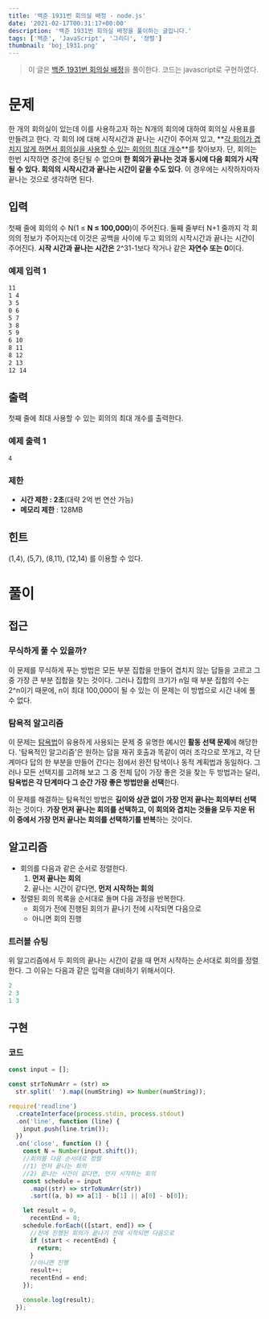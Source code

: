 ```yaml
---
title: '백준 1931번 회의실 배정 - node.js'
date: '2021-02-17T00:31:17+00:00'
description: '백준 1931번 회의실 배정을 풀이하는 글입니다.'
tags: ['백준', 'JavaScript', '그리디', '정렬']
thumbnail: 'boj_1931.png'
---
```


> 이 글은 [백준 1931번 회의실 배정](https://www.acmicpc.net/problem/1931)을 풀이한다. 코드는 javascript로 구현하였다.

# 문제

한 개의 회의실이 있는데 이를 사용하고자 하는 N개의 회의에 대하여 회의실 사용표를 만들려고 한다. 각 회의 I에 대해 시작시간과 끝나는 시간이 주어져 있고, **<u>각 회의가 겹치지 않게 하면서 회의실을 사용할 수 있는 회의의 최대 개수</u>**를 찾아보자. 단, 회의는 한번 시작하면 중간에 중단될 수 없으며 **한 회의가 끝나는 것과 동시에 다음 회의가 시작될 수 있다. 회의의 시작시간과 끝나는 시간이 같을 수도 있다**. 이 경우에는 시작하자마자 끝나는 것으로 생각하면 된다.

## 입력

첫째 줄에 회의의 수 N(1 ≤ **N ≤ 100,000**)이 주어진다. 둘째 줄부터 N+1 줄까지 각 회의의 정보가 주어지는데 이것은 공백을 사이에 두고 회의의 시작시간과 끝나는 시간이 주어진다. **시작 시간과 끝나는 시간은** 2^31-1보다 작거나 같은 **자연수 또는 0**이다.

### 예제 입력 1

```bash
11
1 4
3 5
0 6
5 7
3 8
5 9
6 10
8 11
8 12
2 13
12 14
```

## 출력

첫째 줄에 최대 사용할 수 있는 회의의 최대 개수를 출력한다.

### 예제 출력 1

```bash
4
```

### 제한

- **시간 제한 : 2초**(대략 2억 번 연산 가능)
- **메모리 제한** : 128MB

## 힌트

(1,4), (5,7), (8,11), (12,14) 를 이용할 수 있다.

# 풀이

## 접근

### 무식하게 풀 수 있을까?

이 문제를 무식하게 푸는 방법은 모든 부분 집합을 만들어 겹치지 않는 답들을 고르고 그 중 가장 큰 부분 집합을 찾는 것이다. 그러나 집합의 크기가 n일 때 부분 집합의 수는 2^n이기 때문에, n이 최대 100,000이 될 수 있는 이 문제는 이 방법으로 시간 내에 풀 수 없다.

### 탐욕적 알고리즘

이 문제는 [탐욕법](https://ko.wikipedia.org/wiki/%ED%83%90%EC%9A%95_%EC%95%8C%EA%B3%A0%EB%A6%AC%EC%A6%98)이 유용하게 사용되는 문제 중 유명한 예시인 **활동 선택 문제**에 해당한다. '탐욕적인 알고리즘'은 원하는 답을 재귀 호출과 똑같이 여러 조각으로 쪼개고, 각 단계마다 답의 한 부분을 만들어 간다는 점에서 완전 탐색이나 동적 계획법과 동일하다. 그러나 모든 선택지를 고려해 보고 그 중 전체 답이 가장 좋은 것을 찾는 두 방법과는 달리, **탐욕법은 각 단계마다 그 순간 가장 좋은 방법만을 선택**한다.

이 문제를 해결하는 탐욕적인 방법은 **길이와 상관 없이 가장 먼저 끝나는 회의부터 선택**하는 것이다. **가장 먼저 끝나는 회의를 선택하고, 이 회의와 겹치는 것들을 모두 지운 뒤 이 중에서 가장 먼저 끝나는 회의를 선택하기를 반복**하는 것이다.

## 알고리즘

- 회의를 다음과 같은 순서로 정렬한다.
  1. **먼저 끝나는 회의**
  2. 끝나는 시간이 같다면, **먼저 시작하는 회의**
- 정렬된 회의 목록을 순서대로 돌며 다음 과정을 반복한다.
  - 회의가 전에 진행된 회의가 끝나기 전에 시작되면 다음으로
  - 아니면 회의 진행

### 트러블 슈팅

위 알고리즘에서 두 회의의 끝나는 시간이 같을 때 먼저 시작하는 순서대로 회의를 정렬한다. 그 이유는 다음과 같은 입력을 대비하기 위해서이다.

```jsx
2
2 3
1 3
```

## 구현

### 코드

```jsx
const input = [];

const strToNumArr = (str) =>
  str.split(' ').map((numString) => Number(numString));

require('readline')
  .createInterface(process.stdin, process.stdout)
  .on('line', function (line) {
    input.push(line.trim());
  })
  .on('close', function () {
    const N = Number(input.shift());
    //회의를 다음 순서대로 정렬
    //1) 먼저 끝나는 회의
    //2) 끝나는 시간이 같다면, 먼저 시작하는 회의
    const schedule = input
      .map((str) => strToNumArr(str))
      .sort((a, b) => a[1] - b[1] || a[0] - b[0]);

    let result = 0,
      recentEnd = 0;
    schedule.forEach(([start, end]) => {
      //전에 진행된 회의가 끝나기 전에 시작되면 다음으로
      if (start < recentEnd) {
        return;
      }
      //아니면 진행
      result++;
      recentEnd = end;
    });

    console.log(result);
  });
```
